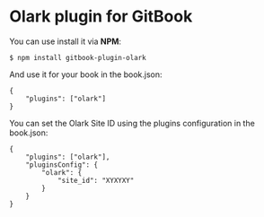 Olark plugin for GitBook
==============

You can use install it via **NPM**:

```
$ npm install gitbook-plugin-olark
```

And use it for your book in the book.json:

```
{
    "plugins": ["olark"]
}
```

You can set the Olark Site ID using the plugins configuration in the book.json:

```
{
    "plugins": ["olark"],
    "pluginsConfig": {
        "olark": {
            "site_id": "XYXYXY"
        }
    }
}
```


